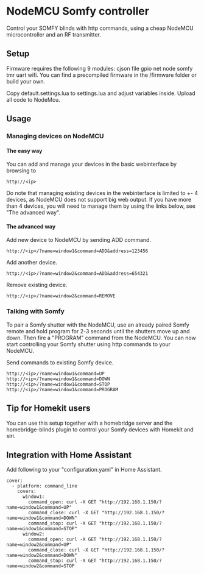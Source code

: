# NodeMCU Somfy controller

Control your SOMFY blinds with http commands, using a cheap NodeMCU microcontroller and an RF transmitter. 

## Setup

Firmware requires the following 9 modules: cjson file gpio net node somfy tmr uart wifi.
You can find a precompiled firmware in the /firmware folder or build your own.

Copy default.settings.lua to settings.lua and adjust variables inside. Upload all code to NodeMcu.

## Usage

### Managing devices on NodeMCU

#### The easy way

You can add and manage your devices in the basic webinterface by browsing to

    http://<ip>
    
Do note that managing existing devices in the webinterface is limited to +- 4 devices,
as NodeMCU does not support big web output. If you have more than 4 devices, 
you will need to manage them by using the links below, see "The advanced way".  

#### The advanced way
Add new device to NodeMCU by sending ADD command.

    http://<ip>/?name=window1&command=ADD&address=123456

Add another device.

    http://<ip>/?name=window2&command=ADD&address=654321
    
Remove existing device.

    http://<ip>/?name=window2&command=REMOVE
    
### Talking with Somfy
    
To pair a Somfy shutter with the NodeMCU, use an already paired Somfy remote and hold program for 2-3 seconds until the shutters move up and down. Then fire a "PROGRAM" command from the NodeMCU.  You can now start controlling your Somfy shutter using http commands to your NodeMCU.

Send commands to existing Somfy device.

    http://<ip>/?name=window1&command=UP
    http://<ip>/?name=window1&command=DOWN
    http://<ip>/?name=window1&command=STOP
    http://<ip>/?name=window1&command=PROGRAM
    

## Tip for Homekit users

You can use this setup together with a homebridge server and the homebridge-blinds plugin to control your Somfy devices with Homekit and siri.

## Integration with Home Assistant

Add following to your "configuration.yaml" in Home Assistant.

    cover:
      - platform: command_line
        covers:
          window1:
            command_open: curl -X GET "http://192.168.1.150/?name=window1&command=UP"
            command_close: curl -X GET "http://192.168.1.150/?name=window1&command=DOWN"
            command_stop: curl -X GET "http://192.168.1.150/?name=window1&command=STOP"
          window2:
            command_open: curl -X GET "http://192.168.1.150/?name=window2&command=UP"
            command_close: curl -X GET "http://192.168.1.150/?name=window2&command=DOWN"
            command_stop: curl -X GET "http://192.168.1.150/?name=window2&command=STOP

